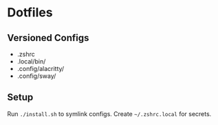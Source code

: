 # Dotfiles
## Versioned Configs
- .zshrc
- .local/bin/
- .config/alacritty/
- .config/sway/
## Setup
Run `./install.sh` to symlink configs. Create `~/.zshrc.local` for secrets.
